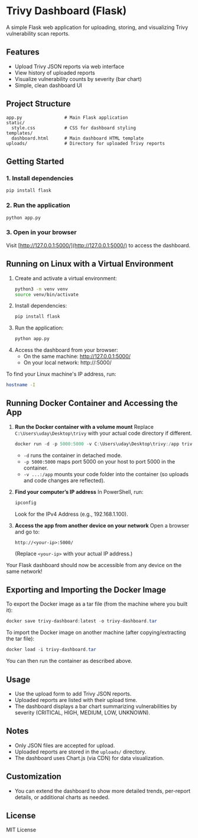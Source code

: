# Trivy Dashboard (Flask)

A simple Flask web application for uploading, storing, and visualizing Trivy vulnerability scan reports.

## Features
- Upload Trivy JSON reports via web interface
- View history of uploaded reports
- Visualize vulnerability counts by severity (bar chart)
- Simple, clean dashboard UI

## Project Structure
```
app.py                # Main Flask application
static/
  style.css           # CSS for dashboard styling
templates/
  dashboard.html      # Main dashboard HTML template
uploads/              # Directory for uploaded Trivy reports
```

## Getting Started

### 1. Install dependencies
```
pip install flask
```

### 2. Run the application
```
python app.py
```

### 3. Open in your browser
Visit [http://127.0.0.1:5000/](http://127.0.0.1:5000/) to access the dashboard.

## Running on Linux with a Virtual Environment

1. Create and activate a virtual environment:
   ```bash
   python3 -m venv venv
   source venv/bin/activate
   ```
2. Install dependencies:
   ```bash
   pip install flask
   ```
3. Run the application:
   ```bash
   python app.py
   ```
4. Access the dashboard from your browser:
   - On the same machine: http://127.0.0.1:5000/
   - On your local network: http://<your-linux-ip>:5000/

To find your Linux machine's IP address, run:
```bash
hostname -I
```

## Running Docker Container and Accessing the App

1. **Run the Docker container with a volume mount**
   Replace `C:\Users\uday\Desktop\trivy` with your actual code directory if different.
   ```powershell
   docker run -d -p 5000:5000 -v C:\Users\uday\Desktop\trivy:/app trivy-dashboard:latest
   ```
   - `-d` runs the container in detached mode.
   - `-p 5000:5000` maps port 5000 on your host to port 5000 in the container.
   - `-v ...:/app` mounts your code folder into the container (so uploads and code changes are reflected).

2. **Find your computer’s IP address**
   In PowerShell, run:
   ```powershell
   ipconfig
   ```
   Look for the IPv4 Address (e.g., 192.168.1.100).

3. **Access the app from another device on your network**
   Open a browser and go to:
   ```
   http://<your-ip>:5000/
   ```
   (Replace `<your-ip>` with your actual IP address.)

Your Flask dashboard should now be accessible from any device on the same network!

## Exporting and Importing the Docker Image

To export the Docker image as a tar file (from the machine where you built it):
```powershell
docker save trivy-dashboard:latest -o trivy-dashboard.tar
```

To import the Docker image on another machine (after copying/extracting the tar file):
```powershell
docker load -i trivy-dashboard.tar
```

You can then run the container as described above.

## Usage
- Use the upload form to add Trivy JSON reports.
- Uploaded reports are listed with their upload time.
- The dashboard displays a bar chart summarizing vulnerabilities by severity (CRITICAL, HIGH, MEDIUM, LOW, UNKNOWN).

## Notes
- Only JSON files are accepted for upload.
- Uploaded reports are stored in the `uploads/` directory.
- The dashboard uses Chart.js (via CDN) for data visualization.

## Customization
- You can extend the dashboard to show more detailed trends, per-report details, or additional charts as needed.

## License
MIT License
